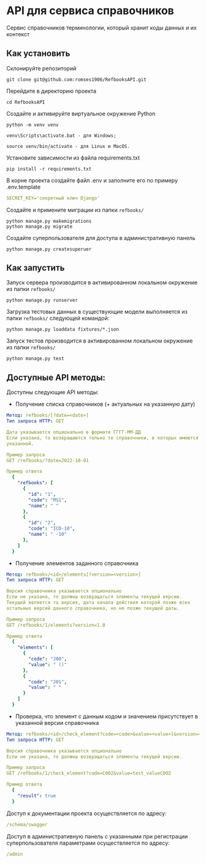 # API для сервиса справочников
Сервис справочников терминологии, который хранит коды данных и их контекст

## Как установить
Склонируйте репозиторий
```shell
git clone git@github.com:romses1906/RefbooksAPI.git
``` 
Перейдите в директорию проекта
```shell
cd RefbooksAPI
``` 

Создайте и активируйте виртуальное окружение Python
```shell
python -m venv venv

venv\Scripts\activate.bat - для Windows;

source venv/bin/activate - для Linux и MacOS.
``` 

Установите зависимости из файла requirements.txt
```shell
pip install -r requirements.txt
```

В корне проекта создайте файл .env и заполните его по примеру .env.template
```yaml
SECRET_KEY='секретный ключ Django'
```

Создайте и примените миграции из папки `refbooks/`
```shell
python manage.py makemigrations
python manage.py migrate
```

Создайте суперпользователя для доступа в административную панель
```shell
python manage.py createsuperuer
```
## Как запустить
Запуск сервера производится в активированном локальном окружение из папки `refbooks/`
```shell
python manage.py runserver 
```

Загрузка тестовых данных в существующие модели выполняется из папки `refbooks/` следующей командой:
```shell
python manage.py loaddata fixtures/*.json
```

Запуск тестов производится в активированном локальном окружение из папки `refbooks/`
```shell
python manage.py test
```

## Доступные АPI методы:

Доступны следующие API методы:

- Получение списка справочников (+ актуальных на указанную дату)
```yaml
Метод: refbooks/[?date=<date>]
Тип запроса HTTP: GET

Дата указывается опционально в формате ГГГГ-ММ-ДД
Если указана, то возвращаются только те справочники, в которых имеются версии с датой начала действия раннее или равной
указанной.

Пример запроса
GET /refbooks/?date=2022-10-01

Пример ответа
  {
    "refbooks": [
      {
        "id": "1",
        "code": "MS1",
        "name": " "
      },
      {
        "id": "2",
        "code": "ICD-10",
        "name": " -10"
      },
    ]
  }
```

- Получение элементов заданного справочника
```yaml
Метод: refbooks/<id>/elements[?version=<version>]
Тип запроса HTTP: GET

Версия справочника указывается опционально
Если не указана, то должны возвращаться элементы текущей версии.
Текущей является та версия, дата начала действия которой позже всех 
остальных версий данного справочника, но не позже текущей даты.

Пример запроса
GET /refbooks/1/elements?version=1.0

Пример ответа
  {
    "elements": [
      {
        "code": "J00",
        "value": " ()"
      },
      {
        "code": "J01",
        "value": " "
      }
    ]
  }
```
- Проверка, что элемент с данным кодом и значением присутствует в указанной версии справочника
```yaml
Метод: refbooks/<id>/check_element?code=<code>&value=<value>[&version=<version>]
Тип запроса HTTP: GET

Версия справочника указывается опционально
Если не указана, то должны возвращаться элементы текущей версии.

Пример запроса
GET /refbooks/1/check_element?code=С002&value=test_valueCOO2

Пример ответа
  {
    "result": true
  }
```

Доступ к документации проекта осуществляется по адресу:
```yaml
/schema/swagger
```

Доступ в административную панель с указанными при регистрации суперпользователя параметрами осуществляется по адресу:
```yaml
/admin
```
